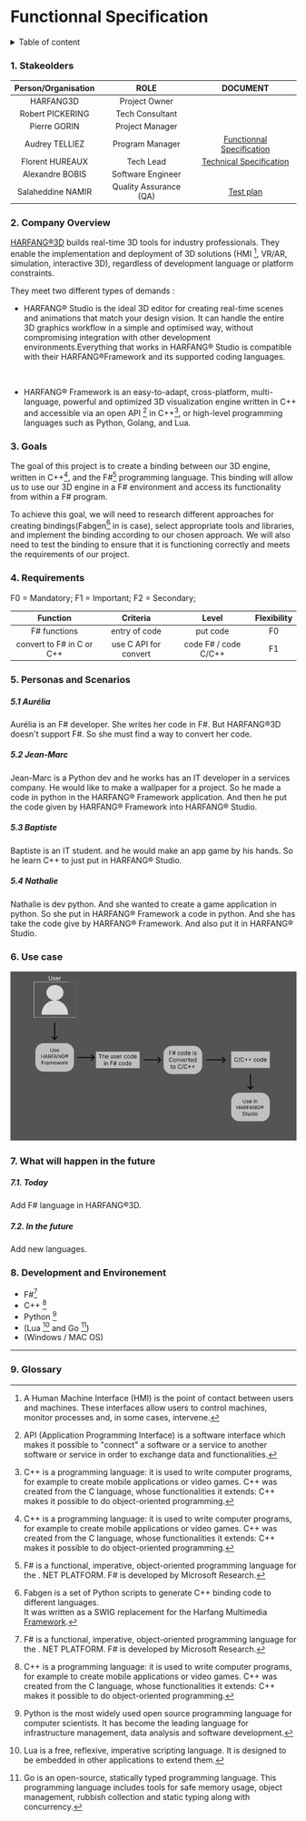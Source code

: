 <!--#### -> Click [here](https://github.com/algosup/2022-2023-project-3-harfang3d-binding-Project-2-group/blob/main/readme.md) to go to the README.md-->

# Functionnal Specification

<details>

<summary>Table of content</summary>

- [Functionnal Specification](#functionnal-specification)
    - [1. Stakeolders](#1-stakeolders)
    - [2. Company Overview](#2-company-overview)
    - [3. Goals](#3-goals)
    - [4. Requirements](#4-requirements)
    - [5. Personas and Scenarios](#5-personas-and-scenarios)
        - [5.1 Aurélia](#51-aurélia)
        - [5.2 Jean-Marc](#52-jean-marc)
        - [5.3 Baptiste](#53-baptiste)
        - [5.4 Nathalie](#54-nathalie)
    - [6. Use case](#6-use-case)
    - [7. What will happen in the future](#7-what-will-happen-in-the-future)
        - [7.1. Today](#71-today)
        - [7.2. In the future](#72-in-the-future)
    - [8. Development and Environement](#8-development-and-environement)
    - [9. Glossary](#9-glossary)

</details>

###  1. Stakeolders

| Person/Organisation |   ROLE  | DOCUMENT |
| :----: | :-----: | :------: |
| HARFANG3D         | Project Owner         | |
| Robert PICKERING  | Tech Consultant       | |
| Pierre GORIN      | Project Manager       | |
| Audrey TELLIEZ    | Program Manager       | [Functionnal Specification]() |
| Florent HUREAUX   | Tech Lead             | [Technical Specification]() |
| Alexandre BOBIS   | Software Engineer     |  |
| Salaheddine NAMIR | Quality Assurance (QA)| [Test plan]() |

### 2. Company Overview

[HARFANG®3D](https://www.harfang3d.com/en_US/)  builds real-time 3D tools for industry professionals. They enable the implementation and deployment of 3D solutions (HMI [^8], VR/AR, simulation, interactive 3D), regardless of development language or platform constraints.

They meet two different types of demands :

- HARFANG® Studio is the ideal 3D editor for creating real-time scenes and animations that match your design vision. It can handle the entire 3D graphics workflow in a simple and optimised way, without compromising integration with other development environments.Everything that works in HARFANG® Studio is compatible with their HARFANG®Framework and its supported coding languages.

<br>

- HARFANG® Framework is an easy-to-adapt, cross-platform, multi-language, powerful and optimized 3D visualization engine written in C++ and accessible via an open API [^9] in C++[^2], or high-level programming languages such as Python, Golang, and Lua.

### 3. Goals

The goal of this project is to create a binding between our 3D engine, written in C++[^2], and the F#[^1] programming language. This binding will allow us to use our 3D engine in a F# environment and access its functionality from within a F# program.

To achieve this goal, we will need to research different approaches for creating bindings(Fabgen[^6] in is case), select appropriate tools and libraries, and implement the binding according to our chosen approach. We will also need to test the binding to ensure that it is functioning correctly and meets the requirements of our project.

### 4. Requirements

F0 = Mandatory;
F1 = Important;
F2 = Secondary;

|Function| Criteria|Level|Flexibility|
|:----:|:----:|:----:|:----:|
| F# functions     | entry of code     |  put code     |  F0  |
|convert to F# in C or C++ | use C API for convert  | code F# / code C/C++ | F1|

### 5. Personas and Scenarios

##### 5.1 Aurélia

  Aurélia is an F# developer. She writes her code in F#. But HARFANG®3D doesn't support F#. So she must find a way to convert her code.

##### 5.2 Jean-Marc

  Jean-Marc is a Python dev and he works has an IT developer in a services company. He would like to make a wallpaper for a project. So he made a code in python in the HARFANG® Framework application. And then he put the code given by HARFANG® Framework into HARFANG® Studio.

##### 5.3 Baptiste

  Baptiste is an IT student. and he would make an app game by his hands. So he learn C++ to just put in HARFANG® Studio.

##### 5.4 Nathalie
  Nathalie is dev python. And she wanted to create a game application in python. So she put in HARFANG® Framework  a code in python. And she has take the code give by HARFANG® Framework. And also put it in HARFANG® Studio.

<!--
idées :
*dev F# company 
dev nul 
dev python 
adim it harfang pour creer aussi leur propre visuel 
-->

### 6. Use case
<!--voir plus tard ----- > discord -->
<img src="/Documents/Specification/image1.png" width="600">

### 7. What will happen in the future

##### 7.1. Today

Add F# language in HARFANG®3D.

##### 7.2. In the future

Add new languages.
<!--ajouter d enouveaux languages  -->

### 8. Development and Environement

- F#[^1]
- C++ [^2]
- Python [^3]
- (Lua [^4] and Go [^5])
- (Windows / MAC OS)  

******************************

### 9. Glossary

[^1]: F# is a functional, imperative, object-oriented programming language for the . NET PLATFORM. F# is developed by Microsoft Research.

[^2]: C++ is a programming language: it is used to write computer programs, for example to create mobile applications or video games. C++ was created from the C language, whose functionalities it extends: C++ makes it possible to do object-oriented programming.

[^3]: Python is the most widely used open source programming language for computer scientists. It has become the leading language for infrastructure management, data analysis and software development.

[^4]: Lua is a free, reflexive, imperative scripting language. It is designed to be embedded in other applications to extend them.

[^5]: Go is an open-source, statically typed programming language. This programming language includes tools for safe memory usage, object management, rubbish collection and static typing along with concurrency.

[^6]: Fabgen is a set of Python scripts to generate C++ binding code to different languages.  
It was written as a SWIG[^7] replacement for the Harfang Multimedia [Framework](http://www.harfang3d.com).

[^7]: SWIG (Simplified Wrapper and Interface Generator) is an open source software tool for connecting software or software libraries written in C/C++ with scripting languages such as: Tcl, Perl, Python, Ruby, PHP, Lua or other programming languages such as Java, C#, Scheme and OCaml.

[^8]: A Human Machine Interface (HMI) is the point of contact between users and machines. These interfaces allow users to control machines, monitor processes and, in some cases, intervene.

[^9]: API (Application Programming Interface) is a software interface which makes it possible to "connect" a software or a service to another software or service in order to exchange data and functionalities.



<!---
### Author
<img src="https://avatars.githubusercontent.com/u/114394252?v=4" width="150">
### [**`Audrey Telliez`**](https://github.com/audreytllz)
##### *Program Manager*
-->



<!---
faire de temps en temps :
Product Requirement Document

High level overview of a problem to solve and the plan to address it 
Usually owned by the Product team

Articulate a problem and a proposition to address it (new capabilities or entirely new product)
Key decisions are listed but the implementation remain to be defined
Ideally a one-pager
Public, different audience
Meant to serve as a compass for the product and engineering teams





- Function specification
    - details how work the product
    - clear and detail description
    - define the requirement and constraints
    - doesn’t describe the implementation
    - basis for testing
    - serves as a contract between the  team and the users

- Functional specification
    - context
    - goal/ scope
    - functional requirements
    - acceptance criteria
    - design
    - non-functional requirement
    - out of scope
    - security
    - glossary
-->